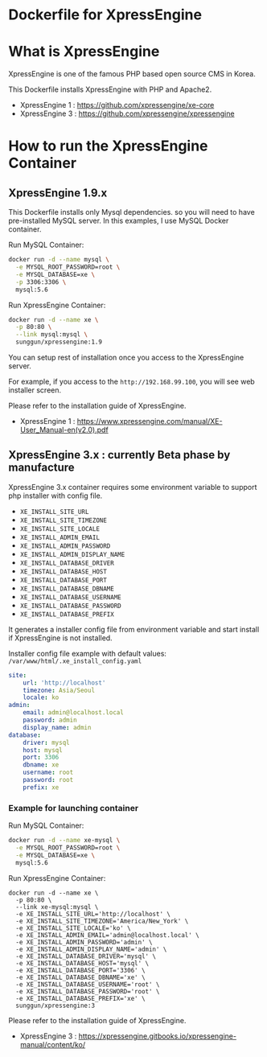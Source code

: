 Dockerfile for XpressEngine
============================

# What is XpressEngine
XpressEngine is one of the famous PHP based open source CMS in Korea.

This Dockerfile installs XpressEngine with PHP and Apache2.

* XpressEngine 1 : https://github.com/xpressengine/xe-core
* XpressEngine 3 : https://github.com/xpressengine/xpressengine

# How to run the XpressEngine Container

## XpressEngine 1.9.x

This Dockerfile installs only Mysql dependencies. so you will need to have pre-installed MySQL server. In this examples, I use MySQL Docker container.

Run MySQL Container:
```bash
docker run -d --name mysql \
  -e MYSQL_ROOT_PASSWORD=root \
  -e MYSQL_DATABASE=xe \
  -p 3306:3306 \
  mysql:5.6
```

Run XpressEngine Container:
```bash
docker run -d --name xe \
  -p 80:80 \
  --link mysql:mysql \
  sunggun/xpressengine:1.9
```

You can setup rest of installation once you access to the XpressEngine server.

For example, if you access to the `http://192.168.99.100`, you will see web installer screen.

Please refer to the installation guide of XpressEngine.
* XpressEngine 1 : https://www.xpressengine.com/manual/XE-User_Manual-en(v2.0).pdf

## XpressEngine 3.x : currently Beta phase by manufacture

XpressEngine 3.x container requires some environment variable to support php installer with config file.

- `XE_INSTALL_SITE_URL`
- `XE_INSTALL_SITE_TIMEZONE`
- `XE_INSTALL_SITE_LOCALE`
- `XE_INSTALL_ADMIN_EMAIL`
- `XE_INSTALL_ADMIN_PASSWORD`
- `XE_INSTALL_ADMIN_DISPLAY_NAME`
- `XE_INSTALL_DATABASE_DRIVER`
- `XE_INSTALL_DATABASE_HOST`
- `XE_INSTALL_DATABASE_PORT`
- `XE_INSTALL_DATABASE_DBNAME`
- `XE_INSTALL_DATABASE_USERNAME`
- `XE_INSTALL_DATABASE_PASSWORD`
- `XE_INSTALL_DATABASE_PREFIX`

It generates a installer config file from environment variable and start install if XpressEngine is not installed.

Installer config file example with default values: `/var/www/html/.xe_install_config.yaml`
```yaml
site:
    url: 'http://localhost'
    timezone: Asia/Seoul
    locale: ko
admin:
    email: admin@localhost.local
    password: admin
    display_name: admin
database:
    driver: mysql
    host: mysql
    port: 3306
    dbname: xe
    username: root
    password: root
    prefix: xe
```

### Example for launching container

Run MySQL Container:
```bash
docker run -d --name xe-mysql \
  -e MYSQL_ROOT_PASSWORD=root \
  -e MYSQL_DATABASE=xe \
  mysql:5.6
```

Run XpressEngine Container:
```
docker run -d --name xe \
  -p 80:80 \
  --link xe-mysql:mysql \
  -e XE_INSTALL_SITE_URL='http://localhost' \
  -e XE_INSTALL_SITE_TIMEZONE='America/New_York' \
  -e XE_INSTALL_SITE_LOCALE='ko' \
  -e XE_INSTALL_ADMIN_EMAIL='admin@localhost.local' \
  -e XE_INSTALL_ADMIN_PASSWORD='admin' \
  -e XE_INSTALL_ADMIN_DISPLAY_NAME='admin' \
  -e XE_INSTALL_DATABASE_DRIVER='mysql' \
  -e XE_INSTALL_DATABASE_HOST='mysql' \
  -e XE_INSTALL_DATABASE_PORT='3306' \
  -e XE_INSTALL_DATABASE_DBNAME='xe' \
  -e XE_INSTALL_DATABASE_USERNAME='root' \
  -e XE_INSTALL_DATABASE_PASSWORD='root' \
  -e XE_INSTALL_DATABASE_PREFIX='xe' \
  sunggun/xpressengine:3
```

Please refer to the installation guide of XpressEngine.
* XpressEngine 3 : https://xpressengine.gitbooks.io/xpressengine-manual/content/ko/

